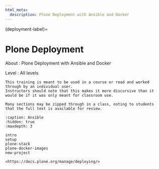 ```yaml
---
html_meta:
  description: Plone Deployment with Ansible and Docker
---
```


(deployment-label)=

# Plone Deployment

About
: Plone Deployment with Ansible and Docker

Level
: All levels

```{note}
This training is meant to be used in a course or read and worked through by an individual user.
Instructors should note that this makes it more discursive than it would be if it was only meant for classroom use.

Many sections may be zipped through in a class, noting to students that the full text is available for review.
```

```{toctree}
:caption: Ansible
:hidden: true
:maxdepth: 3

intro
setup
plone-stack
plone-docker-images
new-project
```

```{seealso}
<https://docs.plone.org/manage/deploying/>
```
